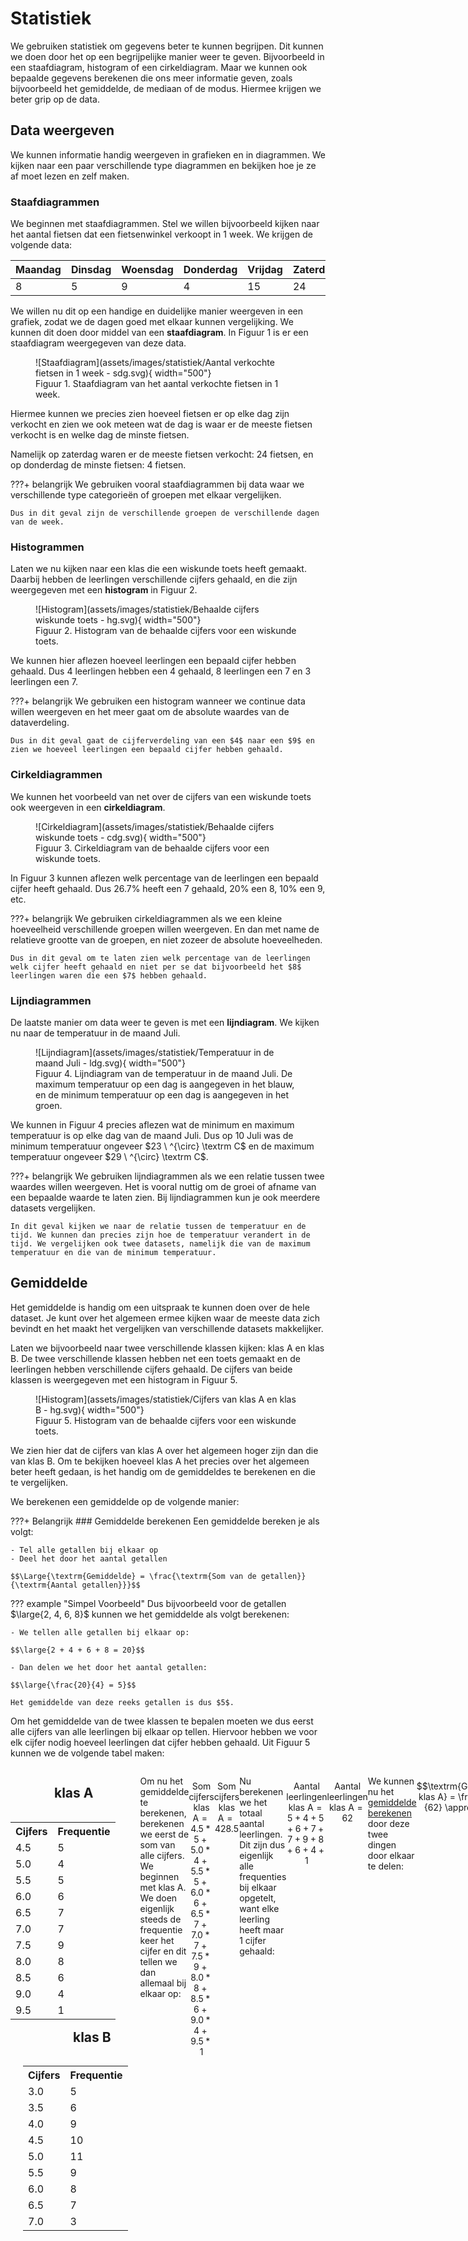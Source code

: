 # Statistiek
We gebruiken statistiek om gegevens beter te kunnen begrijpen. Dit kunnen we doen door het op een begrijpelijke manier weer te geven. Bijvoorbeeld in een staafdiagram, histogram of een cirkeldiagram. Maar we kunnen ook bepaalde gegevens berekenen die ons meer informatie geven, zoals bijvoorbeeld het gemiddelde, de mediaan of de modus. Hiermee krijgen we beter grip op de data. 

## Data weergeven
We kunnen informatie handig weergeven in grafieken en in diagrammen. We kijken naar een paar verschillende type diagrammen en bekijken hoe je ze af moet lezen en zelf maken. 

### Staafdiagrammen
We beginnen met staafdiagrammen. Stel we willen bijvoorbeeld kijken naar het aantal fietsen dat een fietsenwinkel verkoopt in $1$ week. We krijgen de volgende data:

| Maandag   | Dinsdag   | Woensdag  | Donderdag | Vrijdag   | Zaterdag  | Zondag    |
| --------- | --------- | --------- | --------- | --------- | --------- | --------- |
| 8         | 5         | 9         | 4         | 15        | 24        | 11        |

We willen nu dit op een handige en duidelijke manier weergeven in een grafiek, zodat we de dagen goed met elkaar kunnen vergelijking. We kunnen dit doen door middel van een **staafdiagram**. In Figuur 1 is er een staafdiagram weergegeven van deze data. 

<figure markdown>
![Staafdiagram](assets/images/statistiek/Aantal verkochte fietsen in 1 week - sdg.svg){ width="500"}
    <figcaption>Figuur 1. Staafdiagram van het aantal verkochte fietsen in 1 week.</figcaption>
</figure>

Hiermee kunnen we precies zien hoeveel fietsen er op elke dag zijn verkocht en zien we ook meteen wat de dag is waar er de meeste fietsen verkocht is en welke dag de minste fietsen. 

Namelijk op zaterdag waren er de meeste fietsen verkocht: $24$ fietsen, en op donderdag de minste fietsen: $4$ fietsen. 

???+ belangrijk
    We gebruiken vooral staafdiagrammen bij data waar we verschillende type categorieën of groepen met elkaar vergelijken. 
    
    Dus in dit geval zijn de verschillende groepen de verschillende dagen van de week.

### Histogrammen
Laten we nu kijken naar een klas die een wiskunde toets heeft gemaakt. Daarbij hebben de leerlingen verschillende cijfers gehaald, en die zijn weergegeven met een **histogram** in Figuur 2.

<figure markdown>
![Histogram](assets/images/statistiek/Behaalde cijfers wiskunde toets - hg.svg){ width="500"}
    <figcaption>Figuur 2. Histogram van de behaalde cijfers voor een wiskunde toets.</figcaption>
</figure>

We kunnen hier aflezen hoeveel leerlingen een bepaald cijfer hebben gehaald. Dus $4$ leerlingen hebben een $4$ gehaald, $8$ leerlingen een $7$ en $3$ leerlingen een $7$.

???+ belangrijk
    We gebruiken een histogram wanneer we continue data willen weergeven en het meer gaat om de absolute waardes van de dataverdeling. 
    
    Dus in dit geval gaat de cijferverdeling van een $4$ naar een $9$ en zien we hoeveel leerlingen een bepaald cijfer hebben gehaald.


### Cirkeldiagrammen
We kunnen het voorbeeld van net over de cijfers van een wiskunde toets ook weergeven in een **cirkeldiagram**.

<figure markdown>
![Cirkeldiagram](assets/images/statistiek/Behaalde cijfers wiskunde toets - cdg.svg){ width="500"}
    <figcaption>Figuur 3. Cirkeldiagram van de behaalde cijfers voor een wiskunde toets.</figcaption>
</figure>

In Figuur 3 kunnen aflezen welk percentage van de leerlingen een bepaald cijfer heeft gehaald. Dus $26.7 \%$ heeft een $7$ gehaald, $20 \%$ een $8$, $10 \%$ een 9, etc.

???+ belangrijk
    We gebruiken cirkeldiagrammen als we een kleine hoeveelheid verschillende groepen willen weergeven. En dan met name de relatieve grootte van de groepen, en niet zozeer de absolute hoeveelheden. 
    
    Dus in dit geval om te laten zien welk percentage van de leerlingen welk cijfer heeft gehaald en niet per se dat bijvoorbeeld het $8$ leerlingen waren die een $7$ hebben gehaald. 


### Lijndiagrammen
De laatste manier om data weer te geven is met een **lijndiagram**. We kijken nu naar de temperatuur in de maand Juli. 

<figure markdown>
![Lijndiagram](assets/images/statistiek/Temperatuur in de maand Juli - ldg.svg){ width="500"}
    <figcaption>Figuur 4. Lijndiagram van de temperatuur in de maand Juli. De maximum temperatuur op een dag is aangegeven in het blauw, en de minimum temperatuur op een dag is aangegeven in het groen.</figcaption>
</figure>

We kunnen in Figuur 4 precies aflezen wat de minimum en maximum temperatuur is op elke dag van de maand Juli. Dus op 10 Juli was de minimum temperatuur ongeveer $23 \ ^{\circ} \textrm C$ en de maximum temperatuur ongeveer $29 \ ^{\circ} \textrm C$.

???+ belangrijk
    We gebruiken lijndiagrammen als we een relatie tussen twee waardes willen weergeven. Het is vooral nuttig om de groei of afname van een bepaalde waarde te laten zien. Bij lijndiagrammen kun je ook meerdere datasets vergelijken.

    In dit geval kijken we naar de relatie tussen de temperatuur en de tijd. We kunnen dan precies zijn hoe de temperatuur verandert in de tijd. We vergelijken ook twee datasets, namelijk die van de maximum temperatuur en die van de minimum temperatuur.  


## Gemiddelde
Het gemiddelde is handig om een uitspraak te kunnen doen over de hele dataset. Je kunt over het algemeen ermee kijken waar de meeste data zich bevindt en het maakt het vergelijken van verschillende datasets makkelijker. 

Laten we bijvoorbeeld naar twee verschillende klassen kijken: klas A en klas B. De twee verschillende klassen hebben net een toets gemaakt en de leerlingen hebben verschillende cijfers gehaald. De cijfers van beide klassen is weergegeven met een histogram in Figuur 5.  

<figure markdown>
![Histogram](assets/images/statistiek/Cijfers van klas A en klas B - hg.svg){ width="500"}
    <figcaption>Figuur 5. Histogram van de behaalde cijfers voor een wiskunde toets.</figcaption>
</figure>

We zien hier dat de cijfers van klas A over het algemeen hoger zijn dan die van klas B. Om te bekijken hoeveel klas A het precies over het algemeen beter heeft gedaan, is het handig om de gemiddeldes te berekenen en die te vergelijken.  

We berekenen een gemiddelde op de volgende manier:

???+ Belangrijk
    ### Gemiddelde berekenen
    Een gemiddelde bereken je als volgt:

    - Tel alle getallen bij elkaar op
    - Deel het door het aantal getallen

    $$\Large{\textrm{Gemiddelde} = \frac{\textrm{Som van de getallen}}{\textrm{Aantal getallen}}}$$

??? example "Simpel Voorbeeld"
    Dus bijvoorbeeld voor de getallen $\large{2, 4, 6, 8}$ kunnen we het gemiddelde als volgt berekenen:

    - We tellen alle getallen bij elkaar op:

    $$\large{2 + 4 + 6 + 8 = 20}$$

    - Dan delen we het door het aantal getallen:

    $$\large{\frac{20}{4} = 5}$$

    Het gemiddelde van deze reeks getallen is dus $5$.

Om het gemiddelde van de twee klassen te bepalen moeten we dus eerst alle cijfers van alle leerlingen bij elkaar op tellen. Hiervoor hebben we voor elk cijfer nodig hoeveel leerlingen dat cijfer hebben gehaald. Uit Figuur 5 kunnen we de volgende tabel maken:


<div style="display: flex;">
    <div style="flex: 1; margin-right: 20px;">

<h2 style="margin-left:70px;">klas A</h2>

<table style="float:left;">
  <tr>
    <th>Cijfers</th>
    <th>Frequentie</th>
  </tr>
  <tr>
    <td>4.5</td>
    <td>5</td>
  </tr>
  <tr>
    <td>5.0</td>
    <td>4</td>
  </tr>
  <tr>
    <td>5.5</td>
    <td>5</td>
  </tr>
  <tr>
    <td>6.0</td>
    <td>6</td>
  </tr>
  <tr>
    <td>6.5</td>
    <td>7</td>
  </tr>
  <tr>
    <td>7.0</td>
    <td>7</td>
  </tr>
  <tr>
    <td>7.5</td>
    <td>9</td>
  </tr>
  <tr>
    <td>8.0</td>
    <td>8</td>
  </tr>
  <tr>
    <td>8.5</td>
    <td>6</td>
  </tr>
  <tr>
    <td>9.0</td>
    <td>4</td>
  </tr>
  <tr>
    <td>9.5</td>
    <td>1</td>
  </tr>
</table>

    </div>
    <div style="flex: 1;">

<h2 style="margin-left:100px;">klas B</h2>
<table style="float:left; margin-left:20px;">
  <tr>
    <th>Cijfers</th>
    <th>Frequentie</th>
  </tr>
  <tr>
    <td>3.0</td>
    <td>5</td>
  </tr>
  <tr>
    <td>3.5</td>
    <td>6</td>
  </tr>
  <tr>
    <td>4.0</td>
    <td>9</td>
  </tr>
  <tr>
    <td>4.5</td>
    <td>10</td>
  </tr>
  <tr>
    <td>5.0</td>
    <td>11</td>
  </tr>
  <tr>
    <td>5.5</td>
    <td>9</td>
  </tr>
  <tr>
    <td>6.0</td>
    <td>8</td>
  </tr>
  <tr>
    <td>6.5</td>
    <td>7</td>
  </tr>
  <tr>
    <td>7.0</td>
    <td>3</td>
  </tr>
</table>

    </div>
</div>

Om nu het gemiddelde te berekenen, berekenen we eerst de som van alle cijfers. We beginnen met klas A. We doen eigenlijk steeds de frequentie keer het cijfer en dit tellen we dan allemaal bij elkaar op:

<!-- Sorted Dictionary 1: {4.5: 5, 5.0: 4, 5.5: 5, 6.0: 6, 6.5: 7, 7.0: 7, 7.5: 9, 8.0: 8, 8.5: 6, 9.0: 4, 9.5: 1}
Sorted Dictionary 2: {3.0: 5, 3.5: 6, 4.0: 9, 4.5: 10, 5.0: 11, 5.5: 9, 6.0: 8, 6.5: 7, 7.0: 3} -->

$$\textrm{Som cijfers klas A} = 4.5*5 + 5.0*4 + 5.5*5 + 6.0*6 + 6.5*7 + 7.0*7 + 7.5*9 + 8.0*8 + 8.5*6 + 9.0*4 + 9.5*1$$

$$\textrm{Som cijfers klas A} = 428.5$$

Nu berekenen we het totaal aantal leerlingen. Dit zijn dus eigenlijk alle frequenties bij elkaar opgetelt, want elke leerling heeft maar 1 cijfer gehaald:

$$\textrm{Aantal leerlingen klas A} = 5 + 4 + 5 + 6 + 7 + 7 + 9 + 8 + 6 + 4 + 1$$

$$\textrm{Aantal leerlingen klas A} = 62$$

We kunnen nu het [gemiddelde berekenen](#gemiddelde-berekenen) door deze twee dingen door elkaar te delen:

$$\textrm{Gemiddelde klas A} = \frac{428.5}{62} \approx 6.9$$

Het gemiddelde van klas A is dus een $6.9$. 

Om het gemiddelde van klas B te bepalen doen we precies dezelfde stappen:

We tellen eerst weer alle cijfers keer de frequentie bij elkaar op:

$$\textrm{Som cijfers klas B} = 3.0*5 + 3.5*6 + 4.0*9 + 4.5*10 + 5.0*11 + 5.5*9 + 6.0*8 + 6.5*7 + 7.0*3$$

$$\textrm{Som cijfers klas B} = 336$$

Het totaal aantal leerlingen is de frequenties bij elkaar opgeteld:

$$\textrm{Aantal leerlingen klas B} =  5 + 6 + 9 + 10 + 11 + 9 + 8 + 7 + 3$$

$$\textrm{Aantal leerlingen klas B} = 68$$

En het gemiddelde wordt dan:

$$\textrm{Gemiddelde klas B} = \frac{336}{68} \approx 4.9$$

Het gemiddelde van klas B is dus een $4.9$. 

Dit betekent dus dat klas A gemiddeld $2$ cijferpunten hoger heeft gescoord op de toets. Dus sommige leerlingen van klas A hebben iets minder dan $2$ cijferpunten hoger gehaald (dan de gemiddelde leerling uit klas B) en andere leerlingen van klas A hebben juist iets meer dan $2$ cijferpunten hoger gehaald. Maar gemiddeld is dit dus $2$ cijferpunten hoger.

<figure markdown>
![Histogram](assets/images/statistiek/Cijfers van klas A en klas B - hg (Settings = Gemiddelde, -, -).svg){ width="500"}
    <figcaption>Figuur 5. Histogram van de behaalde cijfers voor een wiskunde toets.</figcaption>
</figure>

## Mediaan en Modus

